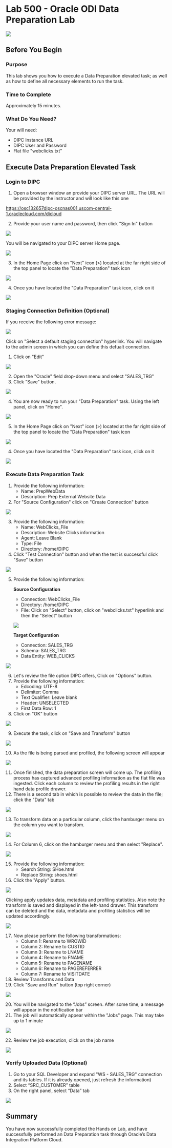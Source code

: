 
# Lab 500 - Oracle ODI Data Preparation Lab
![](images/500/image500_0.png)


## Before You Begin

### Purpose
This lab shows you how to execute a Data Preparation elevated task; as well as how to define all necessary elements to run the task.

### Time to Complete 
Approximately 15 minutes.

### What Do You Need?
Your will need:
- DIPC Instance URL
- DIPC User and Password
- Flat file "webclicks.txt"


## Execute Data Preparation Elevated Task

### Login to DIPC
1. Open a browser window an provide your DIPC server URL. The URL will be provided by the instructor and will look like this one

https://osc132657dipc-oscnas001.uscom-central-1.oraclecloud.com/dicloud

2. Provide your user name and password, then click "Sign In" button

![](images/500/image500_1.png)

You will be navigated to your DIPC server Home page.

![](images/500/image500_2.png)

3. In the Home Page click on "Next" icon (>) located at the far right side of the top panel to locate the "Data Preparation" task icon

![](images/500/image500_3.png)

4. Once you have located the "Data Preparation" task icon, click on it

![](images/500/image500_4.png)

### Staging Connection Definition (Optional)
If you receive the following error message:

![](images/500/image500_5.png)

Click on "Select a default staging connection" hyperlink. You will navigate to the admin screen in which you can define this defualt connection.

1. Click on "Edit"

![](images/500/image500_6.png)

2. Open the "Oracle" field drop-down menu and select "SALES_TRG"
3. Click "Save" button.

![](images/500/image500_7.png)

4. You are now ready to run your "Data Preparation" task. Using the left panel, click on "Home".

![](images/500/image500_8.png)

5. In the Home Page click on "Next" icon (>) located at the far right side of the top panel to locate the "Data Preparation" task icon

![](images/500/image500_3.png)

4. Once you have located the "Data Preparation" task icon, click on it

![](images/500/image500_4.png)


### Execute Data Preparation Task

1.	Provide the following information:
	- Name: PrepWebData 
	- Description:  Prep External Website Data
2. For "Source Configuration" click on "Create Connection" button

![](images/500/image500_9.png)

3. Provide the following information:
	- Name: WebClicks_File
	- Description: Website Clicks information
	- Agent: Leave Blank
	- Type: File
	- Directory: /home/DIPC
 4. Click "Test Connection" button and when the test is successful click "Save" button

![](images/500/image500_10.png)

5. Provide the following information:
	
	**Source Configuration**
	- Connection: WebClicks_File
	- Directory: /home/DIPC
	- File: Click on "Select" button, click on "webclicks.txt" hyperlink and then the "Select" button

	![](images/500/image500_11.png)

	**Target Configuration**
	- Connection: SALES_TRG
	- Schema: SALES_TRG 
	- Data Entity: WEB_CLICKS

![](images/500/image500_12.png)

6.	Let's review the file option DIPC offers, Click on "Options" button.
7. Provide the following information:
	- Edcoding: UTF-8
	- Delimiter: Comma
	- Text Qualifier: Leave blank
	- Header: UNSELECTED 
	- First Data Row: 1 
8. Click on "OK" button

![](images/500/image500_13.png)

9. Execute the task, click on "Save and Transform" button

![](images/500/image500_14.png)

10.	As the file is being parsed and profiled, the following screen will appear  

![](images/500/image500_15.png)

11. Once finished, the data preparation screen will come up. The profiling process has captured advanced profiling information as the flat file was ingested.  Click each column to review the profiling results in the right hand data profile drawer.
12. There is a second tab in which is possible to review the data in the file; click the "Data" tab 

![](images/500/image500_16.png)


13. To transform data on a particular column, click the hamburger menu on the column you want to transfom.  

![](images/500/image500_17.png)

14. For Column 6, click on the hamburger menu and then select "Replace".
 
![](images/500/image500_18.png)

15. Provide the following information:
	- Search String: SHoe.html
	- Replace String: shoes.html
16. Click the "Apply" button.

![](images/500/image500_19.png)

Clicking apply updates data, metadata and profiling statistics.  Also note the transform is saved and displayed in the left-hand drawer.  This transform can be deleted and the data, metadata and profiling statistics will be updated accordingly. 

![](images/500/image500_20.png)

17. Now please perform the following transformations:
	- Column 1: Rename to WROWID 
	- Column 2: Rename to CUSTID 
	- Column 3: Rename to LNAME 
	- Column 4: Rename to FNAME 
	- Column 5: Rename to PAGENAME 
	- Column 6: Rename to PAGEREFERRER 
	- Column 7: Rename to VISITDATE 
18. Review Transforms and Data
19. Click "Save and Run" button (top right corner)

![](images/500/image500_21.png)

20.	You will be navigated to the “Jobs” screen. After some time, a message will appear in the notification bar
21.	The job will automatically appear within the "Jobs" page. This may take up to 1 minute

![](images/500/image500_22.png)

22. Review the job execution, click on the job name
 
![](images/500/image500_23.png)


### Verify Uploaded Data (Optional)

1.	Go to your SQL Developer and expand "WS - SALES_TRG" connection and its tables. If it is already opened, just refresh the information)
2.	Select “SRC_CUSTOMER” table
3.	On the right panel, select “Data” tab

![](images/500/image500_24.png)
 

## Summary 
 
You have now successfully completed the Hands on Lab, and have successfully performed an Data Preparation task through Oracle’s Data Integration Platform Cloud. 
